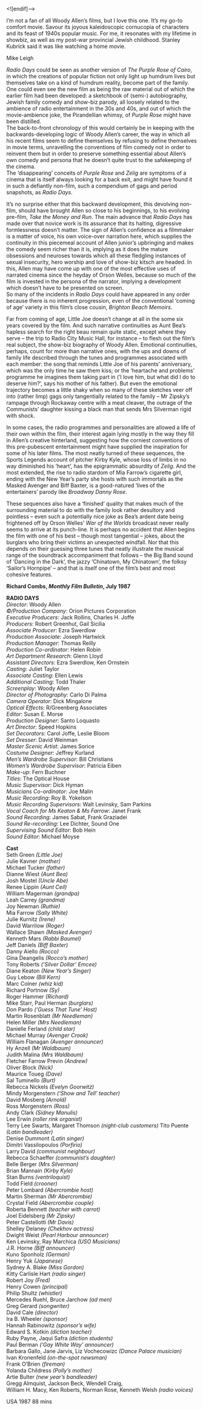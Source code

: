 <![endif]-->

I’m not a fan of all Woody Allen’s films, but I love this one. It’s my go-to comfort movie. Savour its joyous kaleidoscopic cornucopia of characters and its feast of 1940s popular music. For me, it resonates with my lifetime in showbiz, as well as my post-war provincial Jewish childhood. Stanley Kubrick said it was like watching a home movie.

Mike Leigh

_Radio Days_ could be seen as another version of _The Purple Rose of Cairo_, in which the creations of popular fiction not only light up humdrum lives but themselves take on a kind of humdrum reality, become part of the family.  
One could even see the new film as being the raw material out of which the earlier film had been developed: a sketchbook of (semi-) autobiography, Jewish family comedy and show-biz parody, all loosely related to the ambience of radio entertainment in the 30s and 40s, and out of which the movie-ambience joke, the Pirandellian whimsy, of _Purple Rose_ might have been distilled.  
The back-to-front chronology of this would certainly be in keeping with the backwards-developing logic of Woody Allen’s career, the way in which all his recent films seem to define themselves by refusing to define themselves in movie terms, unravelling the conventions of film comedy not in order to reinvent them but in order to preserve something essential about Allen’s own comedy and persona that he doesn’t quite trust to the safekeeping of the cinema.  
The ‘disappearing’ conceits of _Purple Rose_ and _Zelig_ are symptoms of a cinema that is itself always looking for a back exit, and might have found it in such a defiantly non-film, such a compendium of gags and period snapshots, as _Radio Days_.

It’s no surprise either that this backward development, this devolving non-film, should have brought Allen so close to his beginnings, to his evolving pre-film, _Take the Money and Run_. The main advance that _Radio Days_ has made over that novice work is its assurance that its halting, digressive formlessness doesn’t matter. The sign of Allen’s confidence as a filmmaker is a matter of voice, his own voice-over narration here, which supplies the continuity in this piecemeal account of Allen junior’s upbringing and makes the comedy seem richer than it is, implying as it does the mature obsessions and neuroses towards which all these fledgling instances of sexual insecurity, hero worship and love of show-biz kitsch are headed. In this, Allen may have come up with one of the most effective uses of narrated cinema since the heyday of Orson Welles, because so much of the film is invested in the persona of the narrator, implying a development which doesn’t have to be presented on screen.  
So many of the incidents in _Radio Days_ could have appeared in any order because there is no inherent progression, even of the conventional ‘coming of age’ variety in this film’s close cousin, _Brighton Beach Memoirs_.

Far from coming of age, Little Joe doesn’t change at all in the some six years covered by the film. And such narrative continuities as Aunt Bea’s hapless search for the right beau remain quite static, except where they serve – the trip to Radio City Music Hall, for instance – to flesh out the film’s real subject, the show-biz biography of Woody Allen. Emotional continuities, perhaps, count for more than narrative ones, with the ups and downs of family life described through the tunes and programmes associated with each member: the song that reminds Little Joe of his parents’ anniversary, which was the only time he saw them kiss; or the ‘heartache and problems’ programme he imagines them taking part in (‘I love him, but what did I do to deserve him?’, says his mother of his father). But even the emotional trajectory becomes a little shaky when so many of these sketches veer off into (rather limp) gags only tangentially related to the family – Mr Zipsky’s rampage through Rockaway centre with a meat cleaver, the outrage of the Communists’ daughter kissing a black man that sends Mrs Silverman rigid with shock.

In some cases, the radio programmes and personalities are allowed a life of their own within the film, their interest again lying mostly in the way they fill in Allen’s creative hinterland, suggesting how the corniest conventions of this pre-pubescent entertainment might have supplied the inspiration for some of his later films. The most neatly turned of these sequences, the Sports Legends account of pitcher Kirby Kyle, whose loss of limbs in no way diminished his ‘heart’, has the epigrammatic absurdity of _Zelig_. And the most extended, the rise to radio stardom of Mia Farrow’s cigarette girl, ending with the New Year’s party she hosts with such immortals as the Masked Avenger and Biff Baxter, is a good-natured ‘lives of the entertainers’ parody like _Broadway Danny Rose_.

These sequences also have a ‘finished’ quality that makes much of the surrounding material to do with the family look rather desultory and pointless – even such a potentially nice joke as Bea’s ardent date being frightened off by Orson Welles’ _War of the Worlds_ broadcast never really seems to arrive at its punch-line. It is perhaps no accident that Allen begins the film with one of his best – though most tangential – jokes, about the burglars who bring their victims an unexpected windfall. Nor that this depends on their guessing three tunes that neatly illustrate the musical range of the soundtrack accompaniment that follows – the Big Band sound of ‘Dancing in the Dark’, the jazzy ‘Chinatown, My Chinatown’, the folksy ‘Sailor’s Hornpipe’ – and that is itself one of the film’s best and most cohesive features.<br>

**Richard Combs, _Monthly Film Bulletin_, July 1987**<br>

**RADIO DAYS**  
_Director_: Woody Allen  
_©/Production Company_: Orion Pictures Corporation  
_Executive Producers_: Jack Rollins, Charles H. Joffe  
_Producers_: Robert Greenhut, Gail Sicilia  
_Associate Producer_: Ezra Swerdlow  
_Production Associate_: Joseph Hartwick  
_Production Manager_: Thomas Reilly  
_Production Co-ordinator_: Helen Robin  
_Art Department Research_: Glenn Lloyd  
_Assistant Directors_: Ezra Swerdlow, Ken Ornstein  
_Casting_: Juliet Taylor  
_Associate Casting_: Ellen Lewis  
_Additional Casting_: Todd Thaler  
_Screenplay_: Woody Allen  
_Director of Photography_: Carlo Di Palma  
_Camera Operator_: Dick Mingalone  
_Optical Effects_: R/Greenberg Associates  
_Editor_: Susan E. Morse  
_Production Designer_: Santo Loquasto  
_Art Director_: Speed Hopkins  
_Set Decorators_: Carol Joffe, Leslie Bloom  
_Set Dresser_: David Weinman  
_Master Scenic Artist_: James Sorice  
_Costume Designer_: Jeffrey Kurland  
_Men’s Wardrobe Supervisor_: Bill Christians  
_Women’s Wardrobe Supervisor_: Patricia Eiben  
_Make-up_: Fern Buchner  
_Titles_: The Optical House  
_Music Supervisor_: Dick Hyman  
_Musicians Co-ordinator_: Joe Malin  
_Music Recording_: Roy B. Yokelson  
_Music Recording Supervisors_: Walt Levinsky, Sam Parkins  
_Vocal Coach for Ms Keaton & Ms Farrow_: Janet Frank  
_Sound Recording_: James Sabat, Frank Graziadei  
_Sound Re-recording_: Lee Dichter, Sound One  
_Supervising Sound Editor_: Bob Hein  
_Sound Editor_: Michael Moyse

**Cast**  
Seth Green _(Little Joe)_  
Julie Kavner _(mother)_  
Michael Tucker _(father)_  
Dianne Wiest _(Aunt Bea)_  
Josh Mostel _(Uncle Abe)_  
Renee Lippin _(Aunt Ceil)_  
William Magerman _(grandpa)_  
Leah Carrey _(grandma)_  
Joy Newman _(Ruthie)_  
Mia Farrow _(Sally White)_  
Julie Kurnitz _(Irene)_  
David Warrilow _(Roger)_  
Wallace Shawn _(Masked Avenger)_  
Kenneth Mars _(Rabbi Baumel)_  
Jeff Daniels _(Biff Baxter)_  
Danny Aiello _(Rocco)_  
Gina Deangelis _(Rocco’s mother)_  
Tony Roberts _(‘Silver Dollar’ Emcee)_  
Diane Keaton _(New Year’s Singer)_  
Guy Lebow _(Bill Kern)_  
Marc Colner _(whiz kid)_  
Richard Portnow _(Sy)_  
Roger Hammer _(Richard)_  
Mike Starr, Paul Herman _(burglars)_  
Don Pardo _(‘Guess That Tune’ Host)_  
Martin Rosenblatt _(Mr Needleman)_  
Helen Miller _(Mrs Needleman)_  
Danielle Ferland _(child star)_  
Michael Murray _(Avenger Crook)_  
William Flanagan _(Avenger announcer)_  
Hy Anzell _(Mr Waldbaum)_  
Judith Malina _(Mrs Waldbaum)_  
Fletcher Farrow Previn _(Andrew)_  
Oliver Block _(Nick)_  
Maurice Toueg _(Dave)_  
Sal Tuminello _(Burt)_  
Rebecca Nickels _(Evelyn Goorwitz)_  
Mindy Morgenstern _(‘Show and Tell’ teacher)_  
David Mosberg _(Arnold)_  
Ross Morgenstern _(Ross)_  
Andy Clark _(Sidney Manulis)_  
Lee Erwin _(roller rink organist)_  
Terry Lee Swarts, Margaret Thomson _(night-club customers)_
Tito Puente _(Latin bandleader)_  
Denise Dummont _(Latin singer)_  
Dimitri Vassilopoulos _(Porfirio)_  
Larry David _(communist neighbour)_  
Rebecca Schaeffer _(communist’s daughter)_  
Belle Berger _(Mrs Silverman)_  
Brian Mannain _(Kirby Kyle)_  
Stan Burns _(ventriloquist)_  
Todd Field _(crooner)_  
Peter Lombard _(Abercrombie host)_  
Martin Sherman _(Mr Abercrombie)_  
Crystal Field _(Abercrombie couple)_  
Roberta Bennett _(teacher with carrot)_  
Joel Eidelsberg _(Mr Zipsky)_  
Peter Castellotti _(Mr Davis)_  
Shelley Delaney _(Chekhov actress)_  
Dwight Weist _(Pearl Harbour announcer)_  
Ken Levinsky, Ray Marchica _(USO Musicians)_  
J.R. Horne _(Biff announcer)_  
Kuno Sponholz _(German)_  
Henry Yuk _(Japanese)_  
Sydney A. Blake _(Miss Gordon)_  
Kitty Carlisle Hart _(radio singer)_  
Robert Joy _(Fred)_  
Henry Cowen _(principal)_  
Philip Shultz _(whistler)_  
Mercedes Ruehl, Bruce Jarchow _(ad men)_  
Greg Gerard _(songwriter)_  
David Cale _(director)_  
Ira B. Wheeler _(sponsor)_  
Hannah Rabinowitz _(sponsor’s wife)_  
Edward S. Kotkin _(diction teacher)_  
Ruby Payne, Jaqui Safra _(diction students)_  
Paul Berman _(‘Gay White Way’ announcer)_  
Barbara Gallo, Jane Jarvis, Liz Vochecowizc _(Dance Palace musician)_  
Ivan Kronenfeld _(on-the-spot newsman)_  
Frank O’Brien _(fireman)_  
Yolanda Childress _(Polly’s mother)_  
Artie Bulter _(new year’s bandleader)_  
Gregg Almquist, Jackson Beck, Wendell Craig,  
William H. Macy, Ken Roberts, Norman Rose, Kenneth Welsh _(radio voices)_

USA 1987
88 mins
<!--stackedit_data:
eyJoaXN0b3J5IjpbLTE1NjM2ODU3ODRdfQ==
-->
